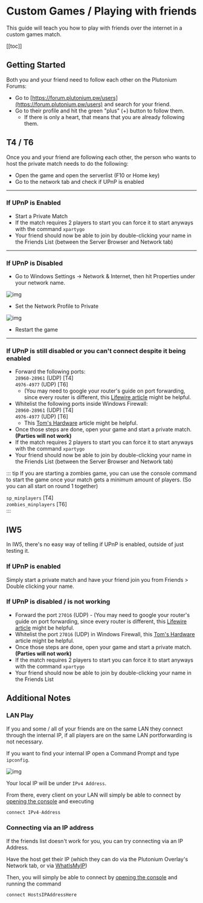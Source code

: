 # Custom Games / Playing with friends

This guide will teach you how to play with friends over the internet in a custom games match.

[[toc]]

## Getting Started

Both you and your friend need to follow each other on the Plutonium Forums:
- Go to [https://forum.plutonium.pw/users](https://forum.plutonium.pw/users) and search for your friend.
- Go to their profile and hit the green "plus" (+) button to follow them.
  - If there is only a heart, that means that you are already following them.

## T4 / T6

Once you and your friend are following each other, the person who wants to host the private match needs to do the following:
- Open the game and open the serverlist (F10 or Home key)
- Go to the network tab and check if UPnP is enabled

---

### **If UPnP is Enabled**
- Start a Private Match
- If the match requires 2 players to start you can force it to start anyways with the command `xpartygo`
- Your friend should now be able to join by double-clicking your name in the Friends List (between the Server Browser and Network tab)

---

### **If UPnP is Disabled**
- Go to Windows Settings -> Network & Internet, then hit Properties under your network name.

![img](https://i.imgur.com/PnaSif4.png)

- Set the Network Profile to Private

![img](https://i.imgur.com/hC6G8QN.png)

- Restart the game

---

### **If UPnP is still disabled or you can't connect despite it being enabled**

- Forward the following ports:  
`28960-28961` (UDP) [T4]  
`4976-4977` (UDP) [T6]  
  - (You may need to google your router's guide on port forwarding, since every router is different, this [Lifewire article](https://www.lifewire.com/how-to-port-forward-4163829) might be helpful.
- Whitelist the following ports inside Windows Firewall:  
`28960-28961` (UDP) [T4]  
`4976-4977` (UDP) [T6]  
  - This [Tom's Hardware](https://www.tomshardware.com/news/how-to-open-firewall-ports-in-windows-10,36451.html) article might be helpful.
- Once those steps are done, open your game and start a private match. **(Parties will not work)**
- If the match requires 2 players to start you can force it to start anyways with the command `xpartygo`
- Your friend should now be able to join by double-clicking your name in the Friends List (between the Server Browser and Network tab)

::: tip
If you are starting a zombies game, you can use the console command to start the game once your match gets a minimum amount of players. (So you can all start on round 1 together)

`sp_minplayers` [T4]  
`zombies_minplayers` [T6]  
:::

## IW5

In IW5, there's no easy way of telling if UPnP is enabled, outside of just testing it.

### **If UPnP is enabled**

Simply start a private match and have your friend join you from Friends > Double clicking your name.

### **If UPnP is disabled / is not working**

- Forward the port `27016` (UDP) - (You may need to google your router's guide on port forwarding, since every router is different, this [Lifewire article](https://www.lifewire.com/how-to-port-forward-4163829) might be helpful.
- Whitelist the port `27016` (UDP) in Windows Firewall, this [Tom's Hardware](https://www.tomshardware.com/news/how-to-open-firewall-ports-in-windows-10,36451.html) article might be helpful.
- Once those steps are done, open your game and start a private match. **(Parties will not work)**
- If the match requires 2 players to start you can force it to start anyways with the command `xpartygo`
- Your friend should now be able to join by double-clicking your name in the Friends List

## Additional Notes

### LAN Play

If you and some / all of your friends are on the same LAN they connect through the internal IP, if all players are on the same LAN portforwarding is not necessary.

If you want to find your internal IP open a Command Prompt and type `ipconfig`.

![img](https://i.imgur.com/gUXeTOE.png)

Your local IP will be under `IPv4 Address`.

From there, every client on your LAN will simply be able to connect by [opening the console](opening-console) and executing

```cs
connect IPv4-Address
```

### Connecting via an IP address

If the friends list doesn't work for you, you can try connecting via an IP Address.

Have the host get their IP (which they can do via the Plutonium Overlay's Network tab, or via [WhatIsMyIP](https://www.whatismyip.com/))

Then, you will simply be able to connect by [opening the console](opening-console) and running the command

```cs
connect HostsIPAddressHere
```